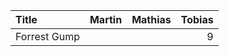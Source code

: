 | Title                                              | Martin | Mathias | Tobias |
|:---------------------------------------------------|-------:|--------:|-------:|
| Forrest Gump                                       |        |         |      9 |
